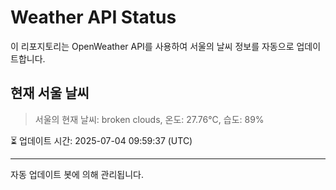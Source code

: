 
# Weather API Status

이 리포지토리는 OpenWeather API를 사용하여 서울의 날씨 정보를 자동으로 업데이트합니다.

## 현재 서울 날씨
> 서울의 현재 날씨: broken clouds, 온도: 27.76°C, 습도: 89%

⏳ 업데이트 시간: 2025-07-04 09:59:37 (UTC)

---
자동 업데이트 봇에 의해 관리됩니다.
